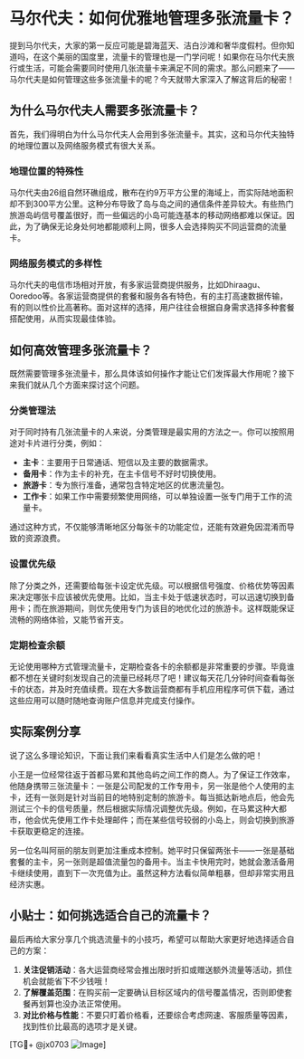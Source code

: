 # 马尔代夫：如何优雅地管理多张流量卡？

提到马尔代夫，大家的第一反应可能是碧海蓝天、洁白沙滩和奢华度假村。但你知道吗，在这个美丽的国度里，流量卡的管理也是一门学问呢！如果你在马尔代夫旅行或生活，可能会需要同时使用几张流量卡来满足不同的需求。那么问题来了——马尔代夫是如何管理这些多张流量卡的呢？今天就带大家深入了解这背后的秘密！

## 为什么马尔代夫人需要多张流量卡？

首先，我们得明白为什么马尔代夫人会用到多张流量卡。其实，这和马尔代夫独特的地理位置以及网络服务模式有很大关系。

### 地理位置的特殊性
马尔代夫由26组自然环礁组成，散布在约9万平方公里的海域上，而实际陆地面积却不到300平方公里。这种分布导致了岛与岛之间的通信条件差异较大。有些热门旅游岛屿信号覆盖很好，而一些偏远的小岛可能连基本的移动网络都难以保证。因此，为了确保无论身处何地都能顺利上网，很多人会选择购买不同运营商的流量卡。

### 网络服务模式的多样性
马尔代夫的电信市场相对开放，有多家运营商提供服务，比如Dhiraagu、Ooredoo等。各家运营商提供的套餐和服务各有特色，有的主打高速数据传输，有的则以性价比高著称。面对这样的选择，用户往往会根据自身需求选择多种套餐搭配使用，从而实现最佳体验。

## 如何高效管理多张流量卡？

既然需要管理多张流量卡，那么具体该如何操作才能让它们发挥最大作用呢？接下来我们就从几个方面来探讨这个问题。

### 分类管理法
对于同时持有几张流量卡的人来说，分类管理是最实用的方法之一。你可以按照用途对卡片进行分类，例如：

- **主卡**：主要用于日常通话、短信以及主要的数据需求。
- **备用卡**：作为主卡的补充，在主卡信号不好时切换使用。
- **旅游卡**：专为旅行准备，通常包含特定地区的优惠流量包。
- **工作卡**：如果工作中需要频繁使用网络，可以单独设置一张专门用于工作的流量卡。

通过这种方式，不仅能够清晰地区分每张卡的功能定位，还能有效避免因混淆而导致的资源浪费。

### 设置优先级
除了分类之外，还需要给每张卡设定优先级。可以根据信号强度、价格优势等因素来决定哪张卡应该被优先使用。比如，当主卡处于低速状态时，可以迅速切换到备用卡；而在旅游期间，则优先使用专门为该目的地优化过的旅游卡。这样既能保证流畅的网络体验，又能节省开支。

### 定期检查余额
无论使用哪种方式管理流量卡，定期检查各卡的余额都是非常重要的步骤。毕竟谁都不想在关键时刻发现自己的流量已经耗尽了吧！建议每天花几分钟时间查看每张卡的状态，并及时充值续费。现在大多数运营商都有手机应用程序可供下载，通过这些应用可以随时随地查询账户信息并完成支付操作。

## 实际案例分享

说了这么多理论知识，下面让我们来看看真实生活中人们是怎么做的吧！

小王是一位经常往返于首都马累和其他岛屿之间工作的商人。为了保证工作效率，他随身携带三张流量卡：一张是公司配发的工作专用卡，另一张是他个人使用的主卡，还有一张则是针对当前目的地特别定制的旅游卡。每当抵达新地点后，他会先测试三个卡的信号质量，然后根据实际情况调整优先级。例如，在马累这种大都市，他会优先使用工作卡处理邮件；而在某些信号较弱的小岛上，则会切换到旅游卡获取更稳定的连接。

另一位名叫阿丽的朋友则更加注重成本控制。她平时只保留两张卡——一张是基础套餐的主卡，另一张则是超值流量包的备用卡。当主卡快用完时，她就会激活备用卡继续使用，直到下一次充值为止。虽然这种方法看似简单粗暴，但却非常实用且经济实惠。

## 小贴士：如何挑选适合自己的流量卡？

最后再给大家分享几个挑选流量卡的小技巧，希望可以帮助大家更好地选择适合自己的方案：

1. **关注促销活动**：各大运营商经常会推出限时折扣或赠送额外流量等活动，抓住机会就能省下不少钱哦！
2. **了解覆盖范围**：在购买前一定要确认目标区域内的信号覆盖情况，否则即使套餐再划算也没办法正常使用。
3. **对比价格与性能**：不要只盯着价格看，还要综合考虑网速、客服质量等因素，找到性价比最高的选项才是关键。

[TG💪+ @jx0703 ![Image](https://github.com/user-attachments/assets/dbca1d08-cadb-493c-b0ec-ad6f7a83f270)]